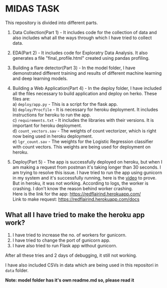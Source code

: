 # MIDAS TASK
  This repository is divided into different parts.
  
   1. Data Collection(Part 1) - It includes code for the collection of data and also includes what all the ways through which I have tried to collect data.

   2. EDA(Part 2) - It includes code for Exploratry Data Analysis. It also generates a file "final_profile.html" created using pandas profiling.

   3. Building a flare detector(Part 3) - In the model folder, I have demonstrated different training and results of different machine learning and deep learning models.

   4. Building a Web Application(Part 4) - In the deploy folder, I have included all the files necessary to build application and deploy on herko. These files are:                                                                                          
    a) ```deploy/app.py``` - This is a script for the flask app.                                                                   
    b) ```deploy/Procfile``` - It is necessary for heroku deployment. It includes instructions for heroku to run the app.          
    c) ```requirements.txt``` - It includes the libraries with their versions. It is important for heroku  deployment.             
    d) ```count_vectors.sav``` - The weights of count vectorizer, which is right now being used in heroku deployment.              
    e) `lgr_count.sav` - The weights for the Logistic Regression classifier with count vectors. This weights are being used for deployment on heroku.

   5. Deploy(Part 5) - The app is successfully deployed on heroku, but when I am making a request from postman it's taking longer than 30 seconds. I am trying to resolve this issue. I have tried to run the app using gunicorn in my system and it's successfully running, here is the [video](https://drive.google.com/open?id=1KkbIxj4mRA4iRxAqEFcLFKr1uQee3QGv) to prove. But in heroku, it was not working. According to logs, the worker is crashing. I don't know the reason behind worker crashing.                                                 
   Here is the link for the app: https://redflairind.herokuapp.com/   
   Link to make request: https://redflairind.herokuapp.com/docs
   
   ## What all I have tried to make the heroku app work?
   1. I have tried to increase the no. of workers for gunicorn.
   2. I have tried to change the port of gunicorn app.
   3. I have also tried to run Flask app without gunicorn.

   
   After all these tries and 2 days of debugging, it still not working.
   
   I have also included CSVs in data which are being used in this repositori in ```data``` folder.

   **Note: model folder has it's own readme.md so, please read it**
    
